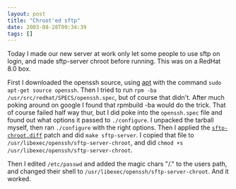 ```yaml
---
layout: post
title: "Chroot'ed sftp"
date: 2003-08-28T09:34:39
tags: []
---
```


Today I made our new server at work only let some people to use sftp on login, and made sftp-server chroot before running. This was on a RedHat 8.0 box.

First I downloaded the openssh source, using [apt][1] with the command `sudo apt-get source openssh`. Then I tried to run `rpm -ba /usr/src/redhat/SPECS/openssh.spec`, but of course that didn't. After much poking around on google I found that rpmbuild -ba would do the trick. That of course failed half way thur, but I did poke into the `openssh.spec` file and found out what options it passed to `./configure`. I unpacked the tarball myself, then ran `./configure` with the right options. Then I applied the [ `sftp-chroot.diff`][2] patch and did `make sftp-server`. I copied that file to `/usr/libexec/openssh/sftp-server-chroot`, and did `chmod +s /usr/libexec/openssh/sftp-server-chroot`.

Then I edited `/etc/passwd` and added the magic chars "/." to the users path, and changed their shell to `/usr/libexec/openssh/sftp-server-chroot`. And it worked.

   [1]: /2003/08/26/for-those-stuck-on-redhat/
   [2]: http://mail.incredimail.com/howto/openssh/addons/sftp-chroot.diff"
